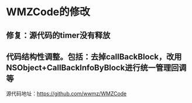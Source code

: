 #  WMZCode的修改
## 修复：源代码的timer没有释放
## 代码结构性调整。包括：去掉callBackBlock，改用NSObject+CallBackInfoByBlock进行统一管理回调等
源代码地址：https://github.com/wwmz/WMZCode

